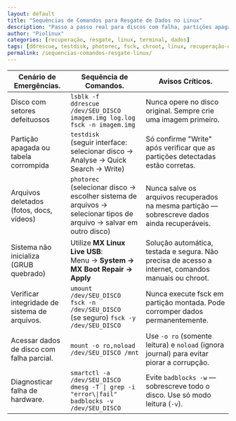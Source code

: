 ```yaml
---
layout: default
title: "Sequências de Comandos para Resgate de Dados no Linux"
description: "Passo a passo real para discos com falha, partições apagadas, arquivos deletados e falhas de boot — com ddrescue, TestDisk, PhotoRec e mais."
author: "Piolinux"
categories: [recuperação, resgate, linux, terminal, dados]
tags: [ddrescue, testdisk, photorec, fsck, chroot, linux, recuperação-de-dados]
permalink: /sequencias-comandos-resgate-linux/
---
```





<section>

<div class="table-container">
  <table class="evergreen-table">
    <thead>
      <tr>
        <th>Cenário de Emergências.</th>
        <th>Sequência de Comandos.</th>
        <th>Avisos Críticos.</th>
      </tr>
    </thead>
    <tbody>
      <tr>
        <td data-label="Cenário de Emergência">Disco com setores defeituosos</td>
        <td data-label="Sequência de Comandos">
          <code>lsblk -f</code><br>
          <code>ddrescue /dev/SEU_DISCO imagem.img log.log</code><br>
          <code>fsck -n imagem.img</code>
        </td>
        <td data-label="Aviso Crítico">Nunca opere no disco original. Sempre crie uma imagem primeiro.</td>
      </tr>
      <tr>
        <td data-label="Cenário de Emergência">Partição apagada ou tabela corrompida</td>
        <td data-label="Sequência de Comandos">
          <code>testdisk</code><br>
          (seguir interface: selecionar disco → Analyse → Quick Search → Write)
        </td>
        <td data-label="Aviso Crítico">Só confirme "Write" após verificar que as partições detectadas estão corretas.</td>
      </tr>
   <tr>      
     <td data-label="Cenário de Emergência">Arquivos deletados (fotos, docs, vídeos)</td>
     <td data-label="Sequência de Comandos">
     <code>photorec</code><br>
      (selecionar disco → escolher sistema de arquivos → selecionar tipos de arquivo → salvar em outro disco)
      </td>
        <td data-label="Aviso Crítico">Nunca salve os arquivos recuperados na mesma partição — sobrescreve dados ainda recuperáveis.</td>
   </tr>
 <tr>
  <td data-label="Cenário de Emergência">Sistema não inicializa (GRUB quebrado)</td>
  <td data-label="Sequência de Comandos">
    Utilize <strong>MX Linux Live USB</strong>:<br>
    Menu → <strong>System → MX Boot Repair → Apply</strong>
  </td>
  <td data-label="Aviso Crítico">Solução automática, testada e segura. Não precisa de acesso a internet, comandos manuais ou chroot.</td>
</tr>
      <tr>
        <td data-label="Cenário de Emergência">Verificar integridade de sistema de arquivos.</td>
        <td data-label="Sequência de Comandos">
          <code>umount /dev/SEU_DISCO</code><br>
          <code>fsck -n /dev/SEU_DISCO</code><br>
          (se seguro) <code>fsck -y /dev/SEU_DISCO</code>
        </td>
        <td data-label="Aviso Crítico">Nunca execute fsck em partição montada. Pode corromper dados permanentemente.</td>
      </tr>
      <tr>
        <td data-label="Cenário de Emergência">Acessar dados de disco com falha parcial.</td>
        <td data-label="Sequência de Comandos">
          <code>mount -o ro,noload /dev/SEU_DISCO /mnt</code>
        </td>
        <td data-label="Aviso Crítico">Use <code>-o ro</code> (somente leitura) e <code>noload</code> (ignora journal) para evitar piorar a corrupção.</td>
      </tr>
      <tr>
        <td data-label="Cenário de Emergência">Diagnosticar falha de hardware.</td>
        <td data-label="Sequência de Comandos">
          <code>smartctl -a /dev/SEU_DISCO</code><br>
          <code>dmesg -T | grep -i "error\|fail"</code><br>
          <code>badblocks -v /dev/SEU_DISCO</code>
        </td>
        <td data-label="Aviso Crítico">Evite <code>badblocks -w</code> — sobrescreve todo o disco. Use só modo leitura (<code>-v</code>).</td>
      </tr>
    </tbody>
  </table>
</div>

</section>



